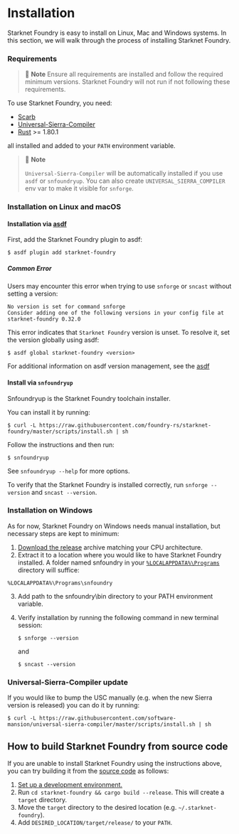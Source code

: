 # Installation

Starknet Foundry is easy to install on Linux, Mac and Windows systems.
In this section, we will walk through the process of installing Starknet Foundry.

### Requirements

> 📝 **Note**
> Ensure all requirements are installed and follow the required minimum versions.
> Starknet Foundry will not run if not following these requirements.

To use Starknet Foundry, you need:

- [Scarb](https://docs.swmansion.com/scarb/download.html)
- [Universal-Sierra-Compiler](https://github.com/software-mansion/universal-sierra-compiler)
- [Rust](https://www.rust-lang.org/tools/install) >= 1.80.1

all installed and added to your `PATH` environment variable.

> 📝 **Note**
>
> `Universal-Sierra-Compiler` will be automatically installed if you use `asdf` or `snfoundryup`.
> You can also create `UNIVERSAL_SIERRA_COMPILER` env var to make it visible for `snforge`.

### Installation on Linux and macOS

#### Installation via [asdf](https://asdf-vm.com/)

First, add the Starknet Foundry plugin to asdf:

```shell
$ asdf plugin add starknet-foundry
```

##### Common Error

Users may encounter this error when trying to use `snforge` or `sncast` without setting a version:

```shell
No version is set for command snforge
Consider adding one of the following versions in your config file at starknet-foundry 0.32.0
```

This error indicates that `Starknet Foundry` version is unset. To resolve it, set the version globally using asdf:

```shell
$ asdf global starknet-foundry <version>
```

For additional information on asdf version management, see
the [asdf](https://asdf-vm.com/guide/getting-started.html#_6-set-a-version)

#### Install via `snfoundryup`

Snfoundryup is the Starknet Foundry toolchain installer.

You can install it by running:

```shell
$ curl -L https://raw.githubusercontent.com/foundry-rs/starknet-foundry/master/scripts/install.sh | sh
```

Follow the instructions and then run:

```shell
$ snfoundryup
```

See `snfoundryup --help` for more options.

To verify that the Starknet Foundry is installed correctly, run `snforge --version` and `sncast --version`.

### Installation on Windows

As for now, Starknet Foundry on Windows needs manual installation, but necessary steps are kept to minimum:

1. [Download the release](https://github.com/foundry-rs/starknet-foundry/releases) archive matching your CPU
   architecture.
2. Extract it to a location where you would like to have Starknet Foundry installed. A folder named snfoundry in
   your [
   `%LOCALAPPDATA%\Programs`](https://learn.microsoft.com/en-us/windows/win32/shell/knownfolderid?redirectedfrom=MSDN#FOLDERID_UserProgramFiles)
   directory will suffice:

```batch
%LOCALAPPDATA%\Programs\snfoundry
```

3. Add path to the snfoundry\bin directory to your PATH environment variable.
4. Verify installation by running the following command in new terminal session:

   ```shell
   $ snforge --version
   ```

   and

   ```
   $ sncast --version
   ```

### Universal-Sierra-Compiler update

If you would like to bump the USC manually (e.g. when the new Sierra version is released) you can do it by running:

```shell
$ curl -L https://raw.githubusercontent.com/software-mansion/universal-sierra-compiler/master/scripts/install.sh | sh
```

## How to build Starknet Foundry from source code

If you are unable to install Starknet Foundry using the instructions above, you can try building it from
the [source code](https://github.com/foundry-rs/starknet-foundry) as follows:

1. [Set up a development environment.](../development/environment-setup.md)
2. Run `cd starknet-foundry && cargo build --release`. This will create a `target` directory.
3. Move the `target` directory to the desired location (e.g. `~/.starknet-foundry`).
4. Add `DESIRED_LOCATION/target/release/` to your `PATH`.
